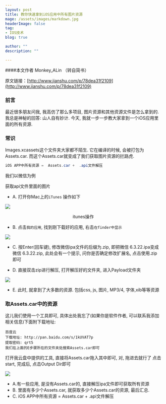 ```yaml
---
layout: post
title: 教你快速拿到iOS应用中所有图片资源
mage: /assets/images/markdown.jpg
headerImage: false
tag:
- IOS技术
blog: true

author: ""
description: ""

---
```


####本文作者  Monkey_ALin （转自简书）

原文链接：[http://www.jianshu.com/p/78dea31f2109](http://www.jianshu.com/p/78dea31f2109)



### 前言
最近很多朋友问我, 我高仿了那么多项目, 图片资源和其他资源文件是怎么拿到的. 我总是神秘的回答: 山人自有妙计. 今天, 我就一步一步教大家拿到一个iOS应用里面的所有资源.

### 常识
Images.xcassets这个文件夹大家都不陌生. 它在编译的时候, 会被打包为Assets.car. 而这个Assets.car就变成了我们获取图片资源的拦路虎.


```java
iOS APP中所有资源 =  Assets.car +  .api文件解压

```

我们以微信为例

获取api文件里面的图片

- A. 打开你Mac上的`iTunes` 操作如下

![](http://upload-images.jianshu.io/upload_images/1038348-92d64cec7f4510c0.png?imageMogr2/auto-orient/strip%7CimageView2/2/w/1240)

<center> itunes操作</center>


- B. 点击`我的应用`, 找到刚下载好的应用, 右击`在finder中显示`


![](http://upload-images.jianshu.io/upload_images/1038348-68af83859ac6b609.png?imageMogr2/auto-orient/strip%7CimageView2/2/w/1240)

- C. 按Enter(回车键), 修改微信ipa文件的后缀为.zip, 即把微信 6.3.22.ipa变成微信 6.3.22.zip, 此处会有一个提示, 问你是否确定修改扩展名, 点击使用.zip即可

- D. 直接双击zip进行解压, 打开解压好的文件夹, 进入Payload文件夹


![](http://upload-images.jianshu.io/upload_images/1038348-276969f91e487bfd.png?imageMogr2/auto-orient/strip%7CimageView2/2/w/1240)


- E. 此时, 就拿到了大多数的资源. 包括css, js, 图片, MP3/4, 字体,xib等等资源

### 取Assets.car中的资源
这儿我们使用一个工具即可, 具体出处我忘了(如果你是软件作者, 可以联系我添加相关信息)下面附下载地址:

```
百度云
下载地址: http://pan.baidu.com/s/1kUVAT7p
提取密码: qrt5
我们在上面的E步骤所在的文件夹处搜索Assets.car即可
```

打开我云盘中提供的工具, 直接将Assets.car拖入其中即可, 对, 拖进去就行了
点击start, 完成后, 点击Output Dir即可

![](http://upload-images.jianshu.io/upload_images/1038348-6b2defdfc99ca86e.png?imageMogr2/auto-orient/strip%7CimageView2/2/w/1240)

- A.有一些应用, 是没有Assets.car的, 直接解压ipa文件即可获取所有资源
- B. 里面有多少个Assets.car, 就获取多少个Assets.car的资源, 最后汇总.
- C. iOS APP中所有资源 =  Assets.car +  .api文件解压











